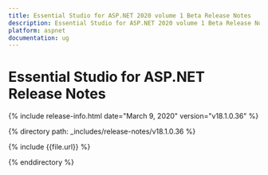 ```yaml
---
title: Essential Studio for ASP.NET 2020 volume 1 Beta Release Notes  
description: Essential Studio for ASP.NET 2020 volume 1 Beta Release Notes  
platform: aspnet
documentation: ug
---
```


# Essential Studio for ASP.NET  Release Notes  

{% include release-info.html date="March 9, 2020"  version="v18.1.0.36" %} 


{% directory path: _includes/release-notes/v18.1.0.36 %}

{% include {{file.url}} %}

{% enddirectory %}